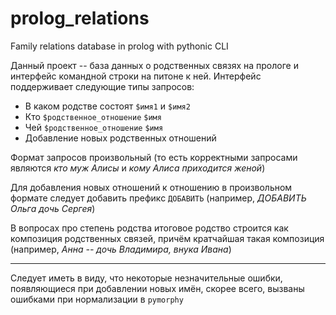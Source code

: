 # prolog_relations
Family relations database in prolog with pythonic CLI

Данный проект -- база данных о родственных связях на прологе и интерфейс командной строки на питоне к ней.
Интерфейс поддерживает следующие типы запросов:
* В каком родстве состоят `$имя1` и `$имя2`
* Кто `$родственное_отношение` `$имя`
* Чей `$родственное_отношение` `$имя`
* Добавление новых родственных отношений

Формат запросов произвольный (то есть корректными запросами являются _кто муж Алисы_ и _кому Алиса приходится женой_)

Для добавления новых отношений к отношению в произвольном формате следует добавить префикс `ДОБАВИТЬ` (например, _ДОБАВИТЬ Ольга дочь Сергея_)

В вопросах про степень родства итоговое родство строится как композиция родственных связей, причём кратчайшая такая композиция (например, _Анна -- дочь Владимира, внука Ивана_)

---------
Следует иметь в виду, что некоторые незначительные ошибки, появляющиеся при добавлении новых имён, скорее всего, вызваны ошибками при нормализации в `pymorphy`
